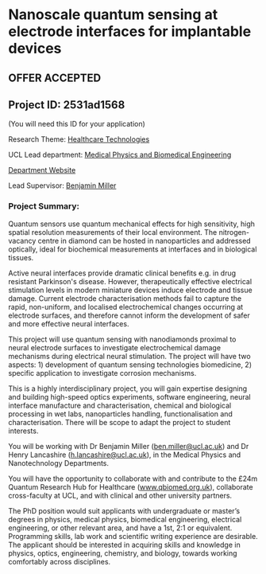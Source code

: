 # Nanoscale quantum sensing at electrode interfaces for implantable devices

## **OFFER ACCEPTED**

## Project ID: **2531ad1568**
(You will need this ID for your application)

Research Theme: [Healthcare Technologies](../themes/healthcare-technologies.md)

UCL Lead department: [Medical Physics and Biomedical Engineering](../departments/medical-physics-and-biomedical-engineering.md)

[Department Website](https://www.ucl.ac.uk/medical-physics-biomedical-engineering)

Lead Supervisor: [Benjamin Miller](https://profiles.ucl.ac.uk/44209)

### Project Summary:

Quantum sensors use quantum mechanical effects for high sensitivity, high spatial resolution measurements of their local environment. The nitrogen-vacancy centre in diamond can be hosted in nanoparticles and addressed optically, ideal for biochemical measurements at interfaces and in biological tissues.

Active neural interfaces provide dramatic clinical benefits e.g. in drug resistant Parkinson's disease. However, therapeutically effective electrical stimulation levels in modern miniature devices induce electrode and tissue damage. Current electrode characterisation methods fail to capture the rapid, non-uniform, and localised electrochemical changes occurring at electrode surfaces, and therefore cannot inform the development of safer and more effective neural interfaces.

This project will use quantum sensing with nanodiamonds proximal to neural electrode surfaces to investigate electrochemical damage mechanisms during electrical neural stimulation. The project will have two aspects: 1) development of quantum sensing technologies biomedicine, 2) specific application to investigate corrosion mechanisms.

This is a highly interdisciplinary project, you will gain expertise designing and building high-speed optics experiments, software engineering, neural interface manufacture and characterisation, chemical and biological processing in wet labs, nanoparticles handling, functionalisation and characterisation. There will be scope to adapt the project to student interests.

You will be working with Dr Benjamin Miller (ben.miller@ucl.ac.uk) and Dr Henry Lancashire (h.lancashire@ucl.ac.uk), in the Medical Physics and Nanotechnology Departments. 

You will have the opportunity to collaborate with and contribute to the £24m Quantum Research Hub for Healthcare (www.qbiomed.org.uk), collaborate cross-faculty at UCL, and with clinical and other university partners.

The PhD position would suit applicants with undergraduate or master’s degrees in physics, medical physics, biomedical engineering, electrical engineering, or other relevant area, and have a 1st, 2:1 or equivalent. Programming skills, lab work and scientific writing experience are desirable. The applicant should be interested in acquiring skills and knowledge in physics, optics, engineering, chemistry, and biology, towards working comfortably across disciplines.
